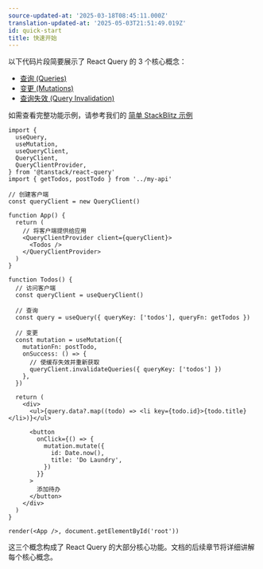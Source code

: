 ```yaml
---
source-updated-at: '2025-03-18T08:45:11.000Z'
translation-updated-at: '2025-05-03T21:51:49.019Z'
id: quick-start
title: 快速开始
---
```

以下代码片段简要展示了 React Query 的 3 个核心概念：

- [查询 (Queries)](./guides/queries.md)
- [变更 (Mutations)](./guides/mutations.md)
- [查询失效 (Query Invalidation)](./guides/query-invalidation.md)

[//]: # '示例'

如需查看完整功能示例，请参考我们的 [简单 StackBlitz 示例](../examples/simple)

```tsx
import {
  useQuery,
  useMutation,
  useQueryClient,
  QueryClient,
  QueryClientProvider,
} from '@tanstack/react-query'
import { getTodos, postTodo } from '../my-api'

// 创建客户端
const queryClient = new QueryClient()

function App() {
  return (
    // 将客户端提供给应用
    <QueryClientProvider client={queryClient}>
      <Todos />
    </QueryClientProvider>
  )
}

function Todos() {
  // 访问客户端
  const queryClient = useQueryClient()

  // 查询
  const query = useQuery({ queryKey: ['todos'], queryFn: getTodos })

  // 变更
  const mutation = useMutation({
    mutationFn: postTodo,
    onSuccess: () => {
      // 使缓存失效并重新获取
      queryClient.invalidateQueries({ queryKey: ['todos'] })
    },
  })

  return (
    <div>
      <ul>{query.data?.map((todo) => <li key={todo.id}>{todo.title}</li>)}</ul>

      <button
        onClick={() => {
          mutation.mutate({
            id: Date.now(),
            title: 'Do Laundry',
          })
        }}
      >
        添加待办
      </button>
    </div>
  )
}

render(<App />, document.getElementById('root'))
```

[//]: # '示例'

这三个概念构成了 React Query 的大部分核心功能。文档的后续章节将详细讲解每个核心概念。
